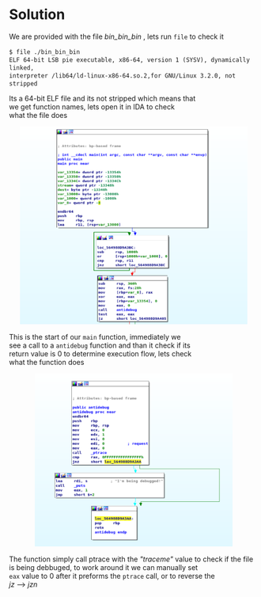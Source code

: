 # Solution

We are provided with the file *bin_bin_bin* , lets
run `file` to check it 

```
$ file ./bin_bin_bin
ELF 64-bit LSB pie executable, x86-64, version 1 (SYSV), dynamically linked,  
interpreter /lib64/ld-linux-x86-64.so.2,for GNU/Linux 3.2.0, not stripped
```
Its a 64-bit ELF file and its not stripped which means that  
we get function names, lets open it in IDA to check  
what the file does

<p align="center">
  <img width="460" height="400" src="./screenshots/main_1.png">
</p>

This is the start of our `main` function, immediately we  
see a call to a  `antidebug` function and than it check if its  
return value is 0 to determine execution flow, lets check  
what the function does

<center><img src="./screenshots/anti_debug.png" width="400" height=350></center>
  
  The function simply call ptrace with the _"traceme"_ value to check
  if the file is being debbuged, to work around it we can manually set  
`eax` value to 0 after it preforms the `ptrace` call, or to reverse the  
_jz_ --> _jzn_













